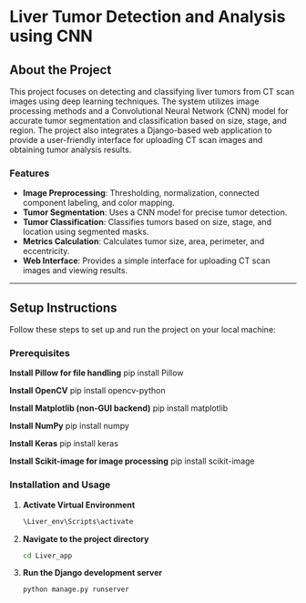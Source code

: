# **Liver Tumor Detection and Analysis using CNN**

## **About the Project**  
This project focuses on detecting and classifying liver tumors from CT scan images using deep learning techniques. The system utilizes image processing methods and a Convolutional Neural Network (CNN) model for accurate tumor segmentation and classification based on size, stage, and region. The project also integrates a Django-based web application to provide a user-friendly interface for uploading CT scan images and obtaining tumor analysis results.

### **Features**  
- **Image Preprocessing**: Thresholding, normalization, connected component labeling, and color mapping.  
- **Tumor Segmentation**: Uses a CNN model for precise tumor detection.  
- **Tumor Classification**: Classifies tumors based on size, stage, and location using segmented masks.  
- **Metrics Calculation**: Calculates tumor size, area, perimeter, and eccentricity.  
- **Web Interface**: Provides a simple interface for uploading CT scan images and viewing results.  

---

## **Setup Instructions**  
Follow these steps to set up and run the project on your local machine:

### **Prerequisites**  
 **Install Pillow for file handling**
 pip install Pillow

**Install OpenCV**
pip install opencv-python

**Install Matplotlib (non-GUI backend)**
pip install matplotlib

**Install NumPy**
pip install numpy

**Install Keras**
pip install keras

**Install Scikit-image for image processing**
pip install scikit-image


### **Installation and Usage**  

1. **Activate Virtual Environment**  
   ```bash  
   \Liver_env\Scripts\activate
2. **Navigate to the project directory**
      ```bash 
   cd Liver_app
3. **Run the Django development server**
      ```bash 
   python manage.py runserver
